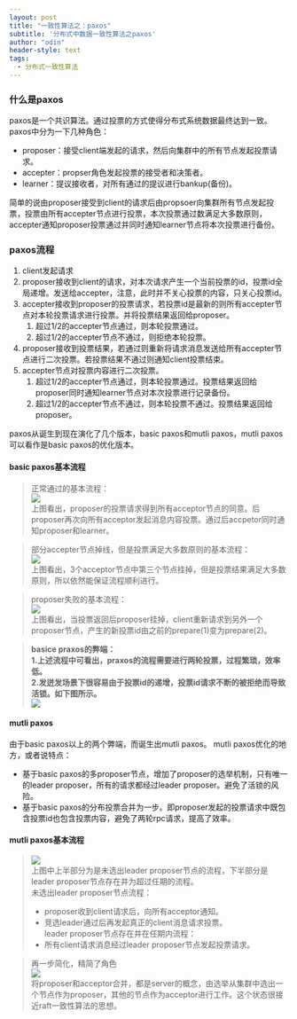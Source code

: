 ```yaml
---
layout: post
title: "一致性算法之：paxos"
subtitle: '分布式中数据一致性算法之paxos'
author: "odin"
header-style: text
tags:
  - 分布式一致性算法
---
```


### 什么是paxos
paxos是一个共识算法。通过投票的方式使得分布式系统数据最终达到一致。
paxos中分为一下几种角色：

* proposer：接受client端发起的请求，然后向集群中的所有节点发起投票请求。
* accepter：propser角色发起投票的接受者和决策者。
* learner：提议接收者，对所有通过的提议进行bankup(备份)。

简单的说由proposer接受到client的请求后由propsoer向集群所有节点发起投票，投票由所有accepter节点进行投票，本次投票通过数满足大多数原则，accepter通知proposer投票通过并同时通知learner节点将本次投票进行备份。

### paxos流程

1. client发起请求
2. proposer接收到client的请求，对本次请求产生一个当前投票的id，投票id全局递增。发送给accepter，注意，此时并不关心投票的内容，只关心投票id。
3. accepter接收到proposer的投票请求，若投票id是最新的则所有accepter节点对本轮投票请求进行投票。并将投票结果返回给proposer。
    1. 超过1/2的accepter节点通过，则本轮投票通过。
    2. 超过1/2的accepter节点不通过，则拒绝本轮投票。
4. proposer接收到投票结果，若通过则重新将请求消息发送给所有accepter节点进行二次投票。若投票结果不通过则通知client投票结束。
5. accepter节点对投票内容进行二次投票。
    1. 超过1/2的accepter节点通过，则本轮投票通过。投票结果返回给proposer同时通知learner节点对本次投票进行记录备份。
    2. 超过1/2的accepter节点不通过，则本轮投票不通过。投票结果返回给proposer。

paxos从诞生到现在演化了几个版本，basic paxos和mutli paxos，mutli paxos可以看作是basic paxos的优化版本。

#### basic paxos基本流程
>正常通过的基本流程：  
![]({{site.baseurl}}/img/in-post/post-paxos/base_paxos.jpg)  
上图看出，proposer的投票请求得到所有acceptor节点的同意。后proposer再次向所有acceptor发起消息内容投票。通过后accpetor同时通知proposer和learner。  

>部分accepter节点掉线，但是投票满足大多数原则的基本流程：  
>![]({{site.baseurl}}/img/in-post/post-paxos/part_accepter_lost.png)  
>上图看出，3个acceptor节点中第三个节点挂掉，但是投票结果满足大多数原则，所以依然能保证流程顺利进行。  

>proposer失败的基本流程：  
>![]({{site.baseurl}}/img/in-post/post-paxos/proposer_fail.png)  
>上图看出，当投票返回后proposer挂掉，client重新请求到另外一个proposer节点，产生的新投票id由之前的prepare(1)变为prepare(2)。  

>**basice praxos的弊端：**  
>**1.上述流程中可看出，praxos的流程需要进行两轮投票，过程繁琐，效率低。**  
>**2.发迸发场景下很容易由于投票id的递增，投票id请求不断的被拒绝而导致活锁。如下图所示。**  
>![]({{site.baseurl}}/img/in-post/post-paxos/base_paxos_problem.png)  

#### mutli paxos
由于basic paxos以上的两个弊端，而诞生出mutli paxos。
mutli paxos优化的地方，或者说特点：

* 基于basic paxos的多proposer节点，增加了proposer的选举机制，只有唯一的leader proposer，所有的请求都经过leader proposer。避免了活锁的风险。
* 基于basic paxos的分布投票合并为一步。即proposer发起的投票请求中既包含投票id也包含投票内容，避免了两轮rpc请求，提高了效率。

#### mutli paxos基本流程
>![]({{site.baseurl}}/img/in-post/post-paxos/mutil_paxos_process.png)  
>上图中上半部分为是未选出leader proposer节点的流程，下半部分是leader proposer节点存在并为超过任期的流程。  
>未选出leader proposer节点流程：  
>* proposer收到client请求后，向所有acceptor通知。  
>* 竞选leader通过后再发起真正的client消息请求投票。  
>  leader proposer节点存在并在任期内流程：  
>* 所有client请求消息经过leader proposer节点发起投票请求。  

>再一步简化，精简了角色  
>![]({{site.baseurl}}/img/in-post/post-paxos/mutil_paxos_new.png)  
>将proposer和acceptor合并，都是server的概念，由选举从集群中选出一个节点作为proposer，其他的节点作为acceptor进行工作。这个状态很接近raft一致性算法的思想。  

